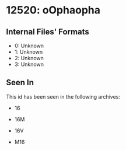 # 12520: oOphaopha

## Internal Files' Formats
- 0: Unknown
- 1: Unknown
- 2: Unknown
- 3: Unknown

## Seen In

This id has been seen in the following archives:  

- 16  

- 16M  

- 16V  

- M16  
